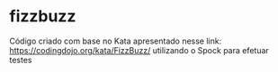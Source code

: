 # fizzbuzz
 Código criado com base no Kata apresentado nesse link: https://codingdojo.org/kata/FizzBuzz/ utilizando o Spock para efetuar testes
